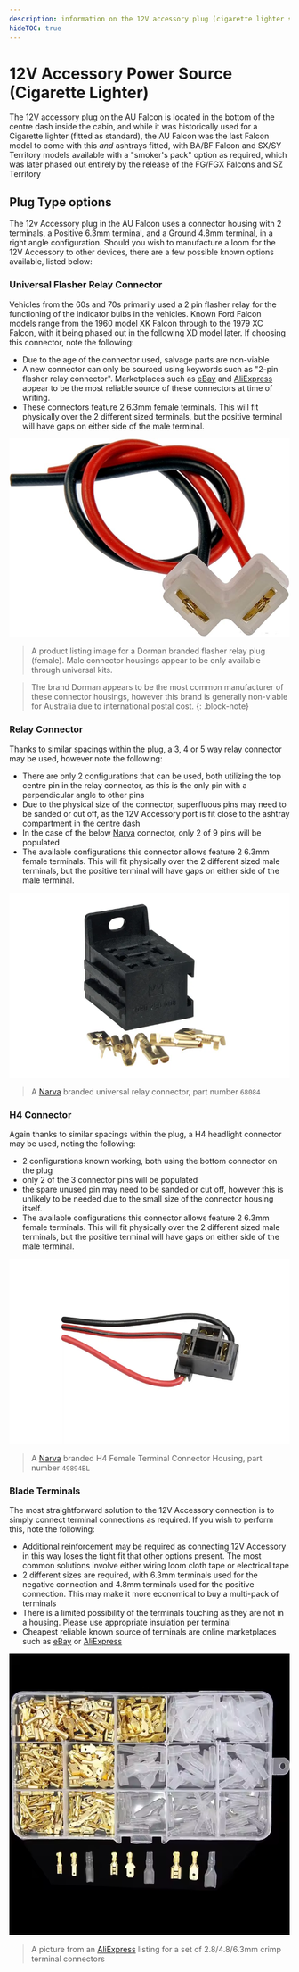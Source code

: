 ```yaml
---
description: information on the 12V accessory plug (cigarette lighter socket). Applies to EA/EB/ED/EF/EL/AU/BA/BF Falcons and SX/SY Territory models
hideTOC: true
---
```


# 12V Accessory Power Source (Cigarette Lighter)

The 12V accessory plug on the AU Falcon is located in the bottom of the centre dash inside the cabin, and while it was historically used for a Cigarette lighter (fitted as standard), the AU Falcon was the last Falcon model to come with this *and* ashtrays fitted, with BA/BF Falcon and SX/SY Territory models available with a "smoker's pack" option as required, which was later phased out entirely by the release of the FG/FGX Falcons and SZ Territory

## Plug Type options

The 12v Accessory plug in the AU Falcon uses a connector housing with 2 terminals, a Positive 6.3mm terminal, and a Ground 4.8mm terminal, in a right angle configuration. Should you wish to manufacture a loom for the 12V Accessory to other devices, there are a few possible known options available, listed below:

### Universal Flasher Relay Connector

Vehicles from the 60s and 70s primarily used a 2 pin flasher relay for the functioning of the indicator bulbs in the vehicles. Known Ford Falcon models range from the 1960 model XK Falcon through to the 1979 XC Falcon, with it being phased out in the following XD model later. If choosing this connector, note the following:
- Due to the age of the connector used, salvage parts are non-viable
- A new connector can only be sourced using keywords such as "2-pin flasher relay connector". Marketplaces such as [eBay](../../Credits.md#sources) and [AliExpress](../../Credits.md#sources) appear to be the most reliable source of these connectors at time of writing.
- These connectors feature 2 6.3mm female terminals. This will fit physically over the 2 different sized terminals, but the positive terminal will have gaps on either side of the male terminal.

![Dorman Flasher Relay Plug](./dorman-flasher-plug-female.png)
> A product listing image for a Dorman branded flasher relay plug (female). Male connector housings appear to be only available through universal kits.

> The brand Dorman appears to be the most common manufacturer of these connector housings, however this brand is generally non-viable for Australia due to international postal cost.
{: .block-note}

### Relay Connector

Thanks to similar spacings within the plug, a 3, 4 or 5 way relay connector may be used, however note the following:

- There are only 2 configurations that can be used, both utilizing the top centre pin in the relay connector, as this is the only pin with a perpendicular angle to other pins
- Due to the physical size of the connector, superfluous pins may need to be sanded or cut off, as the 12V Accessory port is fit close to the ashtray compartment in the centre dash
- In the case of the below [Narva](../../Credits.md#sources) connector, only 2 of 9 pins will be populated
- The available configurations this connector allows feature 2 6.3mm female terminals. This will fit physically over the 2 different sized male terminals, but the positive terminal will have gaps on either side of the male terminal.

![Narva Relay Connector](./narva-relay-connector.png)
> A [Narva](../../Credits.md#sources) branded universal relay connector, part number `68084`

### H4 Connector

Again thanks to similar spacings within the plug, a H4 headlight connector may be used, noting the following:

- 2 configurations known working, both using the bottom connector on the plug
- only 2 of the 3 connector pins will be populated
- the spare unused pin may need to be sanded or cut off, however this is unlikely to be needed due to the small size of the connector housing itself.
- The available configurations this connector allows feature 2 6.3mm female terminals. This will fit physically over the 2 different sized male terminals, but the positive terminal will have gaps on either side of the male terminal.

![Narva H4 Connector](./narva-sealed-h4.png)
> A [Narva](../../Credits.md#sources) branded H4 Female Terminal Connector Housing, part number `49894BL`

### Blade Terminals

The most straightforward solution to the 12V Accessory connection is to simply connect terminal connections as required. If you wish to perform this, note the following:

- Additional reinforcement may be required as connecting 12V Accessory in this way loses the tight fit that other options present. The most common solutions involve either wiring loom cloth tape or electrical tape
- 2 different sizes are required, with 6.3mm terminals used for the negative connection and 4.8mm terminals used for the positive connection. This may make it more economical to buy a multi-pack of terminals
- There is a limited possibility of the terminals touching as they are not in a housing. Please use appropriate insulation per terminal
- Cheapest reliable known source of terminals are online marketplaces such as [eBay](../../Credits.md#sources) or [AliExpress](../../Credits.md#sources)

![Terminal Set](./generic-terminal-set.png)
> A picture from an [AliExpress](../../Credits.md#sources) listing for a set of 2.8/4.8/6.3mm crimp terminal connectors